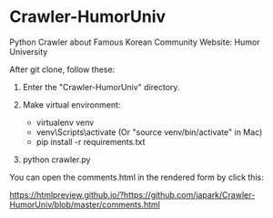 # Crawler-HumorUniv
Python Crawler about Famous Korean Community Website: Humor University

After git clone, follow these:

1) Enter the "Crawler-HumorUniv" directory.

2) Make virtual environment:
   - virtualenv venv
   - venv\Scripts\activate (Or "source venv/bin/activate" in Mac)
   - pip install -r requirements.txt

3) python crawler.py


You can open the comments.html in the rendered form by click this:

https://htmlpreview.github.io/?https://github.com/japark/Crawler-HumorUniv/blob/master/comments.html

